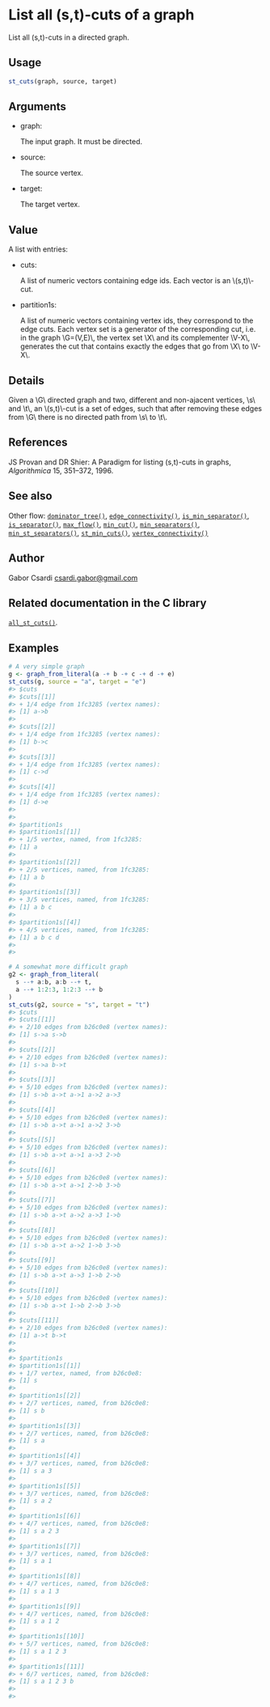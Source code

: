 # List all (s,t)-cuts of a graph

List all (s,t)-cuts in a directed graph.

## Usage

``` r
st_cuts(graph, source, target)
```

## Arguments

- graph:

  The input graph. It must be directed.

- source:

  The source vertex.

- target:

  The target vertex.

## Value

A list with entries:

- cuts:

  A list of numeric vectors containing edge ids. Each vector is an
  \\(s,t)\\-cut.

- partition1s:

  A list of numeric vectors containing vertex ids, they correspond to
  the edge cuts. Each vertex set is a generator of the corresponding
  cut, i.e. in the graph \\G=(V,E)\\, the vertex set \\X\\ and its
  complementer \\V-X\\, generates the cut that contains exactly the
  edges that go from \\X\\ to \\V-X\\.

## Details

Given a \\G\\ directed graph and two, different and non-ajacent
vertices, \\s\\ and \\t\\, an \\(s,t)\\-cut is a set of edges, such that
after removing these edges from \\G\\ there is no directed path from
\\s\\ to \\t\\.

## References

JS Provan and DR Shier: A Paradigm for listing (s,t)-cuts in graphs,
*Algorithmica* 15, 351–372, 1996.

## See also

Other flow:
[`dominator_tree()`](https://r.igraph.org/reference/dominator_tree.md),
[`edge_connectivity()`](https://r.igraph.org/reference/edge_connectivity.md),
[`is_min_separator()`](https://r.igraph.org/reference/is_min_separator.md),
[`is_separator()`](https://r.igraph.org/reference/is_separator.md),
[`max_flow()`](https://r.igraph.org/reference/max_flow.md),
[`min_cut()`](https://r.igraph.org/reference/min_cut.md),
[`min_separators()`](https://r.igraph.org/reference/min_separators.md),
[`min_st_separators()`](https://r.igraph.org/reference/min_st_separators.md),
[`st_min_cuts()`](https://r.igraph.org/reference/st_min_cuts.md),
[`vertex_connectivity()`](https://r.igraph.org/reference/vertex_connectivity.md)

## Author

Gabor Csardi <csardi.gabor@gmail.com>

## Related documentation in the C library

[`all_st_cuts()`](https://igraph.org/c/html/latest/igraph-Flows.html#igraph_all_st_cuts).

## Examples

``` r
# A very simple graph
g <- graph_from_literal(a -+ b -+ c -+ d -+ e)
st_cuts(g, source = "a", target = "e")
#> $cuts
#> $cuts[[1]]
#> + 1/4 edge from 1fc3285 (vertex names):
#> [1] a->b
#> 
#> $cuts[[2]]
#> + 1/4 edge from 1fc3285 (vertex names):
#> [1] b->c
#> 
#> $cuts[[3]]
#> + 1/4 edge from 1fc3285 (vertex names):
#> [1] c->d
#> 
#> $cuts[[4]]
#> + 1/4 edge from 1fc3285 (vertex names):
#> [1] d->e
#> 
#> 
#> $partition1s
#> $partition1s[[1]]
#> + 1/5 vertex, named, from 1fc3285:
#> [1] a
#> 
#> $partition1s[[2]]
#> + 2/5 vertices, named, from 1fc3285:
#> [1] a b
#> 
#> $partition1s[[3]]
#> + 3/5 vertices, named, from 1fc3285:
#> [1] a b c
#> 
#> $partition1s[[4]]
#> + 4/5 vertices, named, from 1fc3285:
#> [1] a b c d
#> 
#> 

# A somewhat more difficult graph
g2 <- graph_from_literal(
  s --+ a:b, a:b --+ t,
  a --+ 1:2:3, 1:2:3 --+ b
)
st_cuts(g2, source = "s", target = "t")
#> $cuts
#> $cuts[[1]]
#> + 2/10 edges from b26c0e8 (vertex names):
#> [1] s->a s->b
#> 
#> $cuts[[2]]
#> + 2/10 edges from b26c0e8 (vertex names):
#> [1] s->a b->t
#> 
#> $cuts[[3]]
#> + 5/10 edges from b26c0e8 (vertex names):
#> [1] s->b a->t a->1 a->2 a->3
#> 
#> $cuts[[4]]
#> + 5/10 edges from b26c0e8 (vertex names):
#> [1] s->b a->t a->1 a->2 3->b
#> 
#> $cuts[[5]]
#> + 5/10 edges from b26c0e8 (vertex names):
#> [1] s->b a->t a->1 a->3 2->b
#> 
#> $cuts[[6]]
#> + 5/10 edges from b26c0e8 (vertex names):
#> [1] s->b a->t a->1 2->b 3->b
#> 
#> $cuts[[7]]
#> + 5/10 edges from b26c0e8 (vertex names):
#> [1] s->b a->t a->2 a->3 1->b
#> 
#> $cuts[[8]]
#> + 5/10 edges from b26c0e8 (vertex names):
#> [1] s->b a->t a->2 1->b 3->b
#> 
#> $cuts[[9]]
#> + 5/10 edges from b26c0e8 (vertex names):
#> [1] s->b a->t a->3 1->b 2->b
#> 
#> $cuts[[10]]
#> + 5/10 edges from b26c0e8 (vertex names):
#> [1] s->b a->t 1->b 2->b 3->b
#> 
#> $cuts[[11]]
#> + 2/10 edges from b26c0e8 (vertex names):
#> [1] a->t b->t
#> 
#> 
#> $partition1s
#> $partition1s[[1]]
#> + 1/7 vertex, named, from b26c0e8:
#> [1] s
#> 
#> $partition1s[[2]]
#> + 2/7 vertices, named, from b26c0e8:
#> [1] s b
#> 
#> $partition1s[[3]]
#> + 2/7 vertices, named, from b26c0e8:
#> [1] s a
#> 
#> $partition1s[[4]]
#> + 3/7 vertices, named, from b26c0e8:
#> [1] s a 3
#> 
#> $partition1s[[5]]
#> + 3/7 vertices, named, from b26c0e8:
#> [1] s a 2
#> 
#> $partition1s[[6]]
#> + 4/7 vertices, named, from b26c0e8:
#> [1] s a 2 3
#> 
#> $partition1s[[7]]
#> + 3/7 vertices, named, from b26c0e8:
#> [1] s a 1
#> 
#> $partition1s[[8]]
#> + 4/7 vertices, named, from b26c0e8:
#> [1] s a 1 3
#> 
#> $partition1s[[9]]
#> + 4/7 vertices, named, from b26c0e8:
#> [1] s a 1 2
#> 
#> $partition1s[[10]]
#> + 5/7 vertices, named, from b26c0e8:
#> [1] s a 1 2 3
#> 
#> $partition1s[[11]]
#> + 6/7 vertices, named, from b26c0e8:
#> [1] s a 1 2 3 b
#> 
#> 
```
